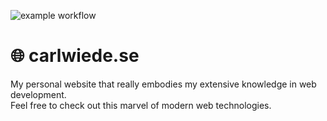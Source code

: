 ![example workflow](https://github.com/carlwiede/carlwiede.se/actions/workflows/pages/pages-build-deployment/badge.svg)

# 🌐 carlwiede.se
My personal website that really embodies my extensive knowledge in web development.<br>
Feel free to check out this marvel of modern web technologies.

